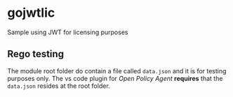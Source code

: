 # gojwtlic
Sample using JWT for licensing purposes

## Rego testing
The module root folder do contain a file called `data.json` and it is for testing purposes only. The vs code plugin for _Open Policy Agent_ **requires** that the `data.json` resides at the root folder.
